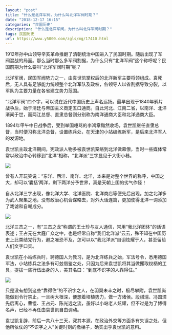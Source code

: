 ```yaml
---
layout: "post"
title: "什么是北洋军阀，为什么叫北洋军阀时期？"
date: "2018-12-17 16:15"
categories: "民国历史"
description: "什么是北洋军阀，为什么叫北洋军阀时期？"
tags: 民国历史
url: https://www.y5000.com/zgls/mg/17410.html
---
```






1912年孙中山领导辛亥革命推翻了清朝统治中国进入了民国时期。随后出现了军阀混战的局面。那么当时那么多军阀割据，为什么只有“北洋军阀”这个称呼呢？民国前期为什么要叫“北洋军阀时期”呢？

北洋军阀，民国军阀势力之一，由袁世凯掌权后的北洋新军主要将领组成。袁死后，无人具有足够能力统领整个北洋军队及政权，各领导人以省割据导致分裂，以军队为主要力量在各省建立势力范围。

“北洋军阀”四个字，可以说在近代中国历史上声名远扬。最早出现于1840年鸦片战争后，始于清廷与帝国主义商定五口通商。自此河北、江南二省，以南洋、北洋渐闻于世，而两江总督、直隶总督则分别称为南洋通商大臣和北洋通商大臣。

1894年甲午中日战争后，受到举国唾骂的李鸿章黯然收场，袁世凯继任直隶总督，当时便习称北洋总督，设置练兵处，在天津的小站编练新军，是后来北洋军人的发源地。

袁世凯主政北洋期间，宪政派人物多被袁世凯笼络到北洋做幕僚，当时一些媒体常常以政治中心转移到“北洋”相称，“北洋派”三字显见于大街小巷。

![](https://img.y5000.com/uploads/allimg/170317/1533461X0-0.jpg)

曾有人开玩笑说：“东洋、西洋、南洋、北洋，本来是对整个世界的称呼，中国之大，却可以‘囊括’两洋，剩下两洋分予世界，真是天朝上国的劣气作怪！

自从北洋三字出现，像北洋大学、北洋医院、北洋商店等便先后出现。加之北洋多为武人聚集之地，没有政治心机合谋略去，对外大话连篇，更加使得北洋一词添加了戏谑和自嘲成分。

![](https://img.y5000.com/uploads/allimg/170317/15334CF4-1.jpg)

北洋三杰之一，有“三杰之龙”称谓的王士珍与友人通信，常用“我北洋团体”的话语表述；王占元在大庭广众之中，也是经常自称“我们北洋派”云云，殊不知在中国历史上此类结党行为，避之唯恐不及，怎可以以“我北洋派”自诩炫耀于人，甚至留给人们文字口实。

袁世凯在小站练兵时，聘德国人为教习，是为北洋练兵之始，军法号令，悉用德国军法，小站练兵之法多有可兹借鉴之处，只因为后来袁世凯将其当做攫取权柄的工具，提拔一些行伍出身的人，美其名曰：“到底不识字的人靠得住。”

![](https://img.y5000.com/uploads/allimg/170317/1533461L7-2.jpg)

只是没有想到这些“靠得住”的不识字之人，在羽翼未丰之时，极尽攀附，袁世凯尚能做到令行禁止。一旦树大根深，便想着培植势力，做一方诸侯。段祺瑞、冯国璋先后离心，曹锟、王占元、陈光远之流，虽好以小站老人炫耀，但不过是为了博得名声，已经不再任由袁世凯自由调动。

袁世凯复辟，前后一共八十三天，究其本源，在政治外交等方面多有失误之处，但他所依仗的“不识字之人”关键时刻的撤梯子，确实出乎袁世凯的意料。
